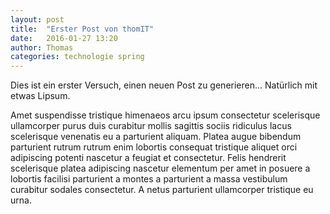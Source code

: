 ```yaml
---
layout: post
title:  "Erster Post von thomIT"
date:   2016-01-27 13:20
author: Thomas
categories: technologie spring
---
```


Dies ist ein erster Versuch, einen neuen Post zu generieren... Natürlich mit etwas Lipsum.

Amet suspendisse tristique himenaeos arcu ipsum consectetur scelerisque ullamcorper purus duis curabitur mollis sagittis sociis ridiculus lacus scelerisque venenatis eu a parturient aliquam. Platea augue bibendum parturient rutrum rutrum enim lobortis consequat tristique aliquet orci adipiscing potenti nascetur a feugiat et consectetur. Felis hendrerit scelerisque platea adipiscing nascetur elementum per amet in posuere a lobortis facilisi parturient a montes a parturient a massa vestibulum curabitur sodales consectetur. A netus parturient ullamcorper tristique eu urna.